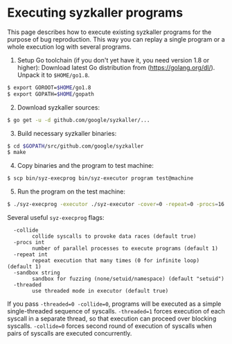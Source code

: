 # Executing syzkaller programs

This page describes how to execute existing syzkaller programs for the purpose of bug reproduction. This way you can replay a single program or a whole execution log with several programs.

1. Setup Go toolchain (if you don't yet have it, you need version 1.8 or higher):
Download latest Go distribution from (https://golang.org/dl/). Unpack it to `$HOME/go1.8`.
``` bash
$ export GOROOT=$HOME/go1.8
$ export GOPATH=$HOME/gopath
```

2. Download syzkaller sources:
``` bash
$ go get -u -d github.com/google/syzkaller/...
```

3. Build necessary syzkaller binaries:
``` bash
$ cd $GOPATH/src/github.com/google/syzkaller
$ make
```

4. Copy binaries and the program to test machine:
``` bash
$ scp bin/syz-execprog bin/syz-executor program test@machine
```

5. Run the program on the test machine:
``` bash
$ ./syz-execprog -executor ./syz-executor -cover=0 -repeat=0 -procs=16 program
```

Several useful `syz-execprog` flags:
```
  -collide
    	collide syscalls to provoke data races (default true)
  -procs int
    	number of parallel processes to execute programs (default 1)
  -repeat int
    	repeat execution that many times (0 for infinite loop) (default 1)
  -sandbox string
    	sandbox for fuzzing (none/setuid/namespace) (default "setuid")
  -threaded
    	use threaded mode in executor (default true)
```

If you pass `-threaded=0 -collide=0`, programs will be executed as a simple single-threaded sequence of syscalls. `-threaded=1` forces execution of each syscall in a separate thread, so that execution can proceed over blocking syscalls. `-collide=0` forces second round of execution of syscalls when pairs of syscalls are executed concurrently.
